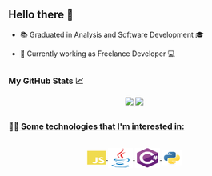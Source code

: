 <!--
**HansLichtner/HansLichtner** is a ✨ _special_ ✨ repository because its `README.md` (this file) appears on your GitHub profile.

Here are some ideas to get you started:

- 🔭 I’m currently working on ...
- 🌱 I’m currently learning ...
- 👯 I’m looking to collaborate on ...
- 🤔 I’m looking for help with ...
- 💬 Ask me about ...
- 📫 How to reach me: ...
- 😄 Pronouns: ...
- ⚡ Fun fact: ...
-->

##

  ## Hello there 👋

* 📚 Graduated in Analysis and Software Development 🎓

* 💼 Currently working as Freelance Developer 💻

##
  
   ### My GitHub Stats 📈
   
 <div align="center">
  <a href="https://github.com/HansLichtner">
  <img height="180em" src="https://github-readme-stats.vercel.app/api?username=HansLichtner&show_icons=true&theme=merko&include_all_commits=true&count_private=true"/>
  <img height="180em" src="https://github-readme-stats.vercel.app/api/top-langs/?username=HansLichtner&layout=compact&langs_count=7&theme=merko"/>
</div>
    
##
   
  ### 👨‍💻 Some technologies that I'm interested in:
    
  <div style="display: inline_block" align ="center"><br>
  <img align="center" alt="JavaScript" height="28" width="38" src="https://raw.githubusercontent.com/devicons/devicon/master/icons/javascript/javascript-plain.svg">
  <img align="center" alt="Java" height="40" width="50" src="https://raw.githubusercontent.com/devicons/devicon/master/icons/java/java-original.svg">
  <img align="center" alt="CSharp" height="40" width="50" src="https://raw.githubusercontent.com/devicons/devicon/master/icons/csharp/csharp-original.svg">
  <img align="center" alt="Python" height="30" width="40" src="https://raw.githubusercontent.com/devicons/devicon/master/icons/python/python-original.svg">
  
</div>
